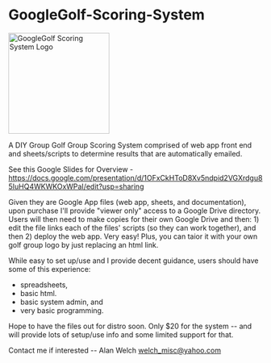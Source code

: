 # GoogleGolf-Scoring-System
<img src="https://live.staticflickr.com/65535/54259105499_43c986c7ea_n.jpg" width="200" height="auto" alt="GoogleGolf Scoring System Logo"/>

A DIY Group Golf Group Scoring System comprised of web app front end and sheets/scripts to determine results that are automatically emailed.

See this Google Slides for Overview -  https://docs.google.com/presentation/d/1OFxCkHToD8Xv5ndpid2VGXrdgu85IuHQ4WKWKOxWPaI/edit?usp=sharing

Given they are Google App files (web app, sheets, and documentation), upon purchase I'll provide "viewer only" access to a Google Drive directory.  Users will then need to make copies for their own Google Drive and then: 1) edit the file links each of the files' scripts (so they can work together), and then 2) deploy the web app.  Very easy!  Plus, you can taior it with your own golf group logo by just replacing an html link.

While easy to set up/use and I provide decent guidance, users should have some of this experience:
- spreadsheets,
- basic html.
- basic system admin, and
- very basic programming.

  
Hope to have the files out for distro soon.  Only $20 for the system -- and will provide lots of setup/use info and some limited support for that.

Contact me if interested -- Alan Welch  welch_misc@yahoo.com

